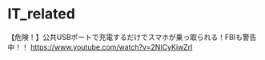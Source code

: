 # IT_related

【危険！】公共USBポートで充電するだけでスマホが乗っ取られる！FBIも警告中！！
https://www.youtube.com/watch?v=2NICyKiwZrI
